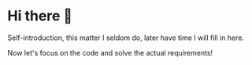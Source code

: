 # Hi there 👋


Self-introduction, this matter I seldom do, later have time I will fill in here.

Now let's focus on the code and solve the actual requirements!
